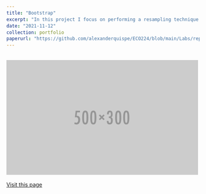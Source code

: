 ```yaml
---
title: "Bootstrap"
excerpt: "In this project I focus on performing a resampling technique with the data from the population sample in order to have an approximation about the bias or variance of a linear model. For more information, visit this link."
date: "2021-11-12"
collection: portfolio
paperurl: "https://github.com/alexanderquispe/ECO224/blob/main/Labs/replication_5/Bootstrap.ipynb"
---
```

<br/><img src='/images/500x300.png'>

[Visit this page](https://github.com/alexanderquispe/ECO224/blob/main/Labs/replication_5/Bootstrap.ipynb)
